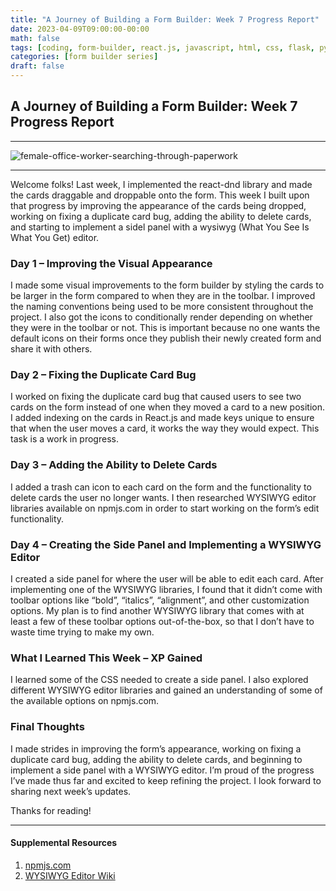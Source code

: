 ```yaml
---
title: "A Journey of Building a Form Builder: Week 7 Progress Report"
date: 2023-04-09T09:00:00-00:00
math: false
tags: [coding, form-builder, react.js, javascript, html, css, flask, python]
categories: [form builder series]
draft: false
---
```

## A Journey of Building a Form Builder: Week 7 Progress Report

-----------------------------------------------
 ![female-office-worker-searching-through-paperwork](https://lh3.googleusercontent.com/lHygnFAzBgnGvRDSfQIfWky0tNqP9A2qsN-5COA3FE3iWX18Sf7W5_vFClEh9k51MKWDfxSWUyNh_Vqk1Nld2kGzm-DWpT5l7GUrjckDTw)

-----------------------------------------------
Welcome folks! Last week, I implemented the react-dnd library and made the cards draggable and droppable onto the form. This week I built upon that progress by improving the appearance of the cards being dropped, working on fixing a duplicate card bug, adding the ability to delete cards, and starting to implement a sidel panel with a wysiwyg (What You See Is What You Get) editor.

### Day 1 – Improving the Visual Appearance

I made some visual improvements to the form builder by styling the cards to be larger in the form compared to when they are in the toolbar. I improved the naming conventions being used to be more consistent throughout the project. I also got the icons to conditionally render depending on whether they were in the toolbar or not. This is important because no one wants the default icons on their forms once they publish their newly created form and share it with others.

### Day 2 – Fixing the Duplicate Card Bug

I worked on fixing the duplicate card bug that caused users to see two cards on the form instead of one when they moved a card to a new position. I added indexing on the cards in React.js and made keys unique to ensure that when the user moves a card, it works the way they would expect. This task is a work in progress.

### Day 3 – Adding the Ability to Delete Cards

I added a trash can icon to each card on the form and the functionality to delete cards the user no longer wants. I then researched WYSIWYG editor libraries available on npmjs.com in order to start working on the form’s edit functionality.

### Day 4 – Creating the Side Panel and Implementing a WYSIWYG Editor

I created a side panel for where the user will be able to edit each card. After implementing one of the WYSIWYG libraries, I found that it didn’t come with toolbar options like “bold”, “italics”, “alignment”, and other customization options. My plan is to find another WYSIWYG library that comes with at least a few of these toolbar options out-of-the-box, so that I don’t have to waste time trying to make my own.

### What I Learned This Week – XP Gained

I learned some of the CSS needed to create a side panel. I also explored different WYSIWYG editor libraries and gained an understanding of some of the available options on npmjs.com.

### Final Thoughts

I made strides in improving the form’s appearance, working on fixing a duplicate card bug, adding the ability to delete cards, and beginning to implement a side panel with a WYSIWYG editor. I’m proud of the progress I’ve made thus far and excited to keep refining the project. I look forward to sharing next week’s updates.

Thanks for reading!

-----------------------------------------------

#### Supplemental Resources

1. [npmjs.com](https://www.npmjs.com/)
2. [WYSIWYG Editor Wiki](https://en.wikipedia.org/wiki/WYSIWYG)
